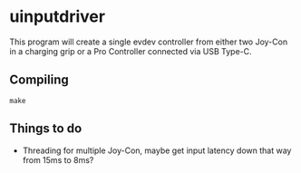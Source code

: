 # uinputdriver

This program will create a single evdev controller from either two Joy-Con in a charging grip or a Pro Controller connected via USB Type-C.

## Compiling
`make`

## Things to do

- Threading for multiple Joy-Con, maybe get input latency down that way from 15ms to 8ms?

